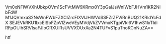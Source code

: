 Vm0xNFlWVXhUbkpOVm1ScFVtMW9XRmx0Y3pGalJsWnlWbFJHVm1KR2NIbFdW
M1JQVmxaS2NsWnFWbFZXClZrcFlXVlJHWVdSSFZrZFViRnBUQ21KRldYcFdX
SEJEVkRKU1IxcElSbFZpVlZweVEyMVdjVkZVVmxKTgpiVkl6V1hwS1IxTldi
RFpOUlhSRVlsaFJlbGRXUlRsUVVXOUxXa2N4TUFvS1puTnoKCnNuZA==

htf